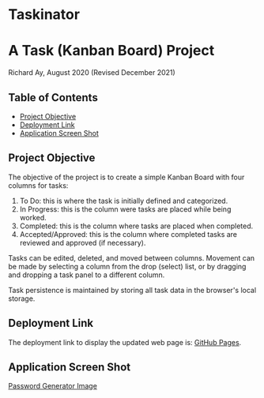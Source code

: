 # Taskinator

# A Task (Kanban Board) Project
Richard Ay, August 2020
(Revised December 2021)

## Table of Contents
* [Project Objective](#project-objective)
* [Deployment Link](#deployment-link)
* [Application Screen Shot](#application-screen-shot)

## Project Objective
The objective of the project is to create a simple Kanban Board with four columns for tasks:
1) To Do: this is where the task is initially defined and categorized.
2) In Progress: this is the column were tasks are placed while being worked.
3) Completed: this is the column where tasks are placed when completed.
4) Accepted/Approved: this is the column where completed tasks are reviewed and approved (if necessary).

Tasks can be edited, deleted, and moved between columns.  Movement can be made by selecting a column from the drop (select) list, or by dragging and dropping a task panel to a different column.

Task persistence is maintained by storing all task data in the browser's local storage.


## Deployment Link
The deployment link to display the updated web page is: 
[GitHub Pages](https://captainrich.github.io/taskinator/).  



## Application Screen Shot

[Password Generator Image](https://github.com/CaptainRich/taskinator/blob/master/screenshot.jpg)
